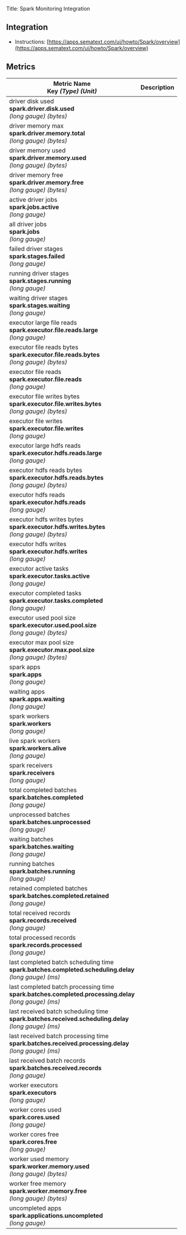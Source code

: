 Title: Spark Monitoring Integration

## Integration

- Instructions: [https://apps.sematext.com/ui/howto/Spark/overview](https://apps.sematext.com/ui/howto/Spark/overview)

## Metrics

Metric Name<br> Key *(Type)* *(Unit)*                                                                           |  Description
----------------------------------------------------------------------------------------------------------------|-------------
driver disk used<br>**spark.driver.disk.used** <br>*(long gauge)* *(bytes)*                                     |
driver memory max<br>**spark.driver.memory.total** <br>*(long gauge)* *(bytes)*                                 |
driver memory used<br>**spark.driver.memory.used** <br>*(long gauge)* *(bytes)*                                 |
driver memory free<br>**spark.driver.memory.free** <br>*(long gauge)* *(bytes)*                                 |
active driver jobs<br>**spark.jobs.active** <br>*(long gauge)*                                                  |
all driver jobs<br>**spark.jobs** <br>*(long gauge)*                                                            |
failed driver stages<br>**spark.stages.failed** <br>*(long gauge)*                                              |
running driver stages<br>**spark.stages.running** <br>*(long gauge)*                                            |
waiting driver stages<br>**spark.stages.waiting** <br>*(long gauge)*                                            |
executor large file reads<br>**spark.executor.file.reads.large** <br>*(long gauge)*                             |
executor file reads bytes<br>**spark.executor.file.reads.bytes** <br>*(long gauge)* *(bytes)*                   |
executor file reads<br>**spark.executor.file.reads** <br>*(long gauge)*                                         |
executor file writes bytes<br>**spark.executor.file.writes.bytes** <br>*(long gauge)* *(bytes)*                 |
executor file writes<br>**spark.executor.file.writes** <br>*(long gauge)*                                       |
executor large hdfs reads<br>**spark.executor.hdfs.reads.large** <br>*(long gauge)*                             |
executor hdfs reads bytes<br>**spark.executor.hdfs.reads.bytes** <br>*(long gauge)* *(bytes)*                   |
executor hdfs reads<br>**spark.executor.hdfs.reads** <br>*(long gauge)*                                         |
executor hdfs writes bytes<br>**spark.executor.hdfs.writes.bytes** <br>*(long gauge)* *(bytes)*                 |
executor hdfs writes<br>**spark.executor.hdfs.writes** <br>*(long gauge)*                                       |
executor active tasks<br>**spark.executor.tasks.active** <br>*(long gauge)*                                     |
executor completed tasks<br>**spark.executor.tasks.completed** <br>*(long gauge)*                               |
executor used pool size<br>**spark.executor.used.pool.size** <br>*(long gauge)* *(bytes)*                       |
executor max pool size<br>**spark.executor.max.pool.size** <br>*(long gauge)* *(bytes)*                         |
spark apps<br>**spark.apps** <br>*(long gauge)*                                                                 |
waiting apps<br>**spark.apps.waiting** <br>*(long gauge)*                                                       |
spark workers<br>**spark.workers** <br>*(long gauge)*                                                           |
live spark workers<br>**spark.workers.alive** <br>*(long gauge)*                                                |
spark receivers<br>**spark.receivers** <br>*(long gauge)*                                                       |
total completed batches<br>**spark.batches.completed** <br>*(long gauge)*                                       |
unprocessed batches<br>**spark.batches.unprocessed** <br>*(long gauge)*                                         |
waiting batches<br>**spark.batches.waiting** <br>*(long gauge)*                                                 |
running batches<br>**spark.batches.running** <br>*(long gauge)*                                                 |
retained completed batches<br>**spark.batches.completed.retained** <br>*(long gauge)*                           |
total received records<br>**spark.records.received** <br>*(long gauge)*                                         |
total processed records<br>**spark.records.processed** <br>*(long gauge)*                                       |
last completed batch scheduling time<br>**spark.batches.completed.scheduling.delay** <br>*(long gauge)* *(ms)*  |
last completed batch processing time<br>**spark.batches.completed.processing.delay** <br>*(long gauge)* *(ms)*  |
last received batch scheduling time<br>**spark.batches.received.scheduling.delay** <br>*(long gauge)* *(ms)*    |
last received batch processing time<br>**spark.batches.received.processing.delay** <br>*(long gauge)* *(ms)*    |
last received batch records<br>**spark.batches.received.records** <br>*(long gauge)*                            |
worker executors<br>**spark.executors** <br>*(long gauge)*                                                      |
worker cores used<br>**spark.cores.used** <br>*(long gauge)*                                                    |
worker cores free<br>**spark.cores.free** <br>*(long gauge)*                                                    |
worker used memory<br>**spark.worker.memory.used** <br>*(long gauge)* *(bytes)*                                 |
worker free memory<br>**spark.worker.memory.free** <br>*(long gauge)* *(bytes)*                                 |
uncompleted apps<br>**spark.applications.uncompleted** <br>*(long gauge)*                                       |